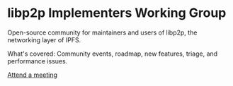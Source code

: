 # libp2p Implementers Working Group

Open-source community for maintainers and users of libp2p, the networking layer of IPFS.

What's covered: Community events, roadmap, new features, triage, and performance issues.

[Attend a meeting](https://calendar.google.com/calendar/u/0/embed?src=libp2p.io_0q9682i3te7eanhe9q7ae1c58g@group.calendar.google.com)
